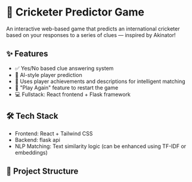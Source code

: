 # 🏏 Cricketer Predictor Game

An interactive web-based game that predicts an international cricketer based on your responses to a series of clues — inspired by Akinator!

## ✨ Features

- ✅ Yes/No based clue answering system
- 🤖 AI-style player prediction
- 🎯 Uses player achievements and descriptions for intelligent matching
- 🔁 "Play Again" feature to restart the game
- 💻 Fullstack: React frontend + Flask framework

## 🛠️ Tech Stack

- Frontend: React + Tailwind CSS
- Backend: flask api
- NLP Matching: Text similarity logic (can be enhanced using TF-IDF or embeddings)

## 📁 Project Structure

